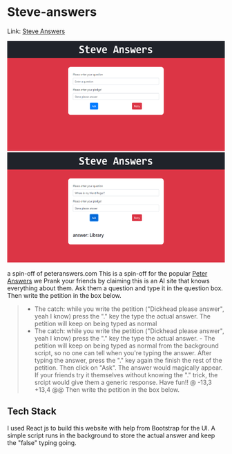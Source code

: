 # Steve-answers
Link: [Steve Answers](https://arya002.github.io/Steve-answers/)

<p align="center">
<img src="assets/homepage.PNG" width="520" height="255" > <img src="assets/answered.PNG" width="520" height="255" >
</p>

a spin-off of peteranswers.com
This is a spin-off for the popular [Peter Answers](https://peteranswers.com/) we
Prank your friends by claiming this is an AI site that knows everything about them.
Ask them a question and type it in the question box.
Then write the petition in the box below.
> - The catch: while you write the petition ("Dickhead please answer", yeah I know) press the "." key the type the actual answer. The petition will keep on being typed as normal
> - The catch: while you write the petition ("Dickhead please answer", yeah I know) press the "." key the type the actual answer. - The petition will keep on being typed as normal
> from the background script, so no one can tell when you're typing the answer. After typing the answer, press the "." key again the finish the rest of the petition. Then click on
> "Ask". The answer would magically appear. If your friends try it themselves without knowing the "." trick, the srcipt would give them a generic response.
> Have fun!!
@ -13,3 +13,4 @@ Then write the petition in the box below.
## Tech Stack

I used React js to build this website with help from Bootstrap for the UI.
A simple script runs in the background to store the actual answer and keep the "false" typing going.
